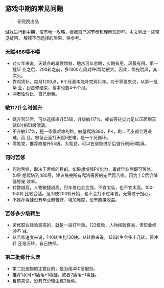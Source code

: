 ## 游戏中期的常见问题



> **研究院出品**

游戏进行到中期，没有唯一攻略，根据自己的节奏和理解玩即可。本文列出一些常见疑问， 解释不同选择的后果，供参考。 

### 天赋456喂不喂 

- 对火年来说，天赋点的属性增益，地水可以忽略，火略有用，风最有用。第一批毕 业之后，200转之前，多1000点风对PK帮助很大。因此，优先喂风，其次火。 
- 靠鸡煲补，每月1200点，6个月基本能补完两只年。对于零氪来说，从第一批毕 业，到苦修结束，基本也要4-6个月。   
- 两者性价比，自己衡量。  

### 敏117什么时候升  
- 赋升到51后，可以选择直升55级，升级敏117%。或者等待实力足以正面刷天赋6时把51级喂满。   
- 不升敏117%，是一条很艰难的路，敏低爬塔380，PK，刷二代皮都会更艰难。而 且，敏低正面打天赋6更难，是一个死循环。  
- 零氪党，推荐直接升55级。大氪党，可以在驯兽进阶后强行刷天6喂满。  

### 何时苦修   

- 何时苦修，取决于苦修的目的。如果想增强PK能力，毒蛙毕业后即可苦修。如果 想爬塔到480层，建议练完所有爬塔需要的宠后再苦修。因为上C后会降低练宠 效率。  
- 转数越高，人物敏捷越高，但年兽也会变强，不宜太低，也不宜太高。100-150转 比较合适。但即使200转开始，也不会打不过年兽，无需过于担心。  
- 不推荐毒蛙没有毕业前苦修，增加难度，没有直接收益。  

### 苦修多少级转生 
- 苦修职业经验最高的，就是一直打年兽。122级后，人物经验衰减，但职业经验不 减。 
- 从苦修速度来说，140转生比130快。从转数来说，130转生会多十几转。要冲转 还是压转，自己抉择。 

### 第二批练什么宠 
- 第二批宠物的主要目的，是为爬480层服务。   
- 推荐1水司+1盾龟+1毒蛙，或者2盾龟+1毒蛙。  
- 目前来说，没有充分理由练3盾龟。  